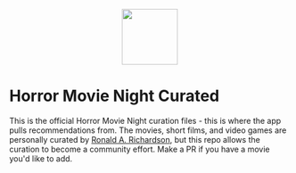 <p align="center">
  <img width="100" height="100" src="https://user-images.githubusercontent.com/816371/222306896-ffac2651-a657-4c84-bc8f-890d84c31836.png">
</p>

# Horror Movie Night Curated

This is the official Horror Movie Night curation files - this is where the app pulls recommendations from. The movies, short films, and video games are personally curated by <a href="https://github.com/roncodes" target="_roncodes">Ronald A. Richardson</a>, but this repo allows the curation to become a community effort. Make a PR if you have a movie you'd like to add.
